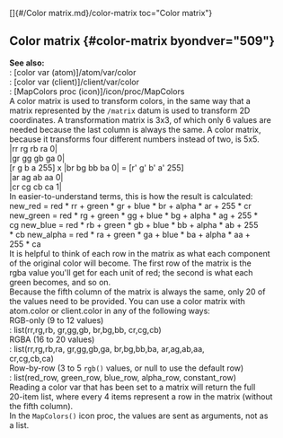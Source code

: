 []{#/Color matrix.md}/color-matrix toc="Color matrix"}    
## Color matrix {#color-matrix byondver="509"}    
**See also:**    
:   [color var (atom)]/atom/var/color    
:   [color var (client)]/client/var/color    
:   [MapColors proc (icon)]/icon/proc/MapColors    
A color matrix is used to transform colors, in the same way that a    
matrix represented by the `/matrix` datum is used to transform 2D    
coordinates. A transformation matrix is 3x3, of which only 6 values are    
needed because the last column is always the same. A color matrix,    
because it transforms four different numbers instead of two, is 5x5.    
                    |rr rg rb ra 0|    
                    |gr gg gb ga 0|    
    [r g b a 255] x |br bg bb ba 0| = [r' g' b' a' 255]    
                    |ar ag ab aa 0|    
                    |cr cg cb ca 1|    
In easier-to-understand terms, this is how the result is calculated:    
new_red = red \* rr + green \* gr + blue \* br + alpha \* ar + 255 \* cr    
new_green = red \* rg + green \* gg + blue \* bg + alpha \* ag + 255 \*    
cg new_blue = red \* rb + green \* gb + blue \* bb + alpha \* ab + 255    
\* cb new_alpha = red \* ra + green \* ga + blue \* ba + alpha \* aa +    
255 \* ca    
It is helpful to think of each row in the matrix as what each component    
of the original color will become. The first row of the matrix is the    
rgba value you\'ll get for each unit of red; the second is what each    
green becomes, and so on.    
Because the fifth column of the matrix is always the same, only 20 of    
the values need to be provided. You can use a color matrix with    
atom.color or client.color in any of the following ways:    
RGB-only (9 to 12 values)    
:   list(rr,rg,rb, gr,gg,gb, br,bg,bb, cr,cg,cb)    
RGBA (16 to 20 values)    
:   list(rr,rg,rb,ra, gr,gg,gb,ga, br,bg,bb,ba, ar,ag,ab,aa,    
    cr,cg,cb,ca)    
Row-by-row (3 to 5 `rgb()` values, or null to use the default row)    
:   list(red_row, green_row, blue_row, alpha_row, constant_row)    
Reading a color var that has been set to a matrix will return the full    
20-item list, where every 4 items represent a row in the matrix (without    
the fifth column).    
In the `MapColors()` icon proc, the values are sent as arguments, not as    
a list.  
